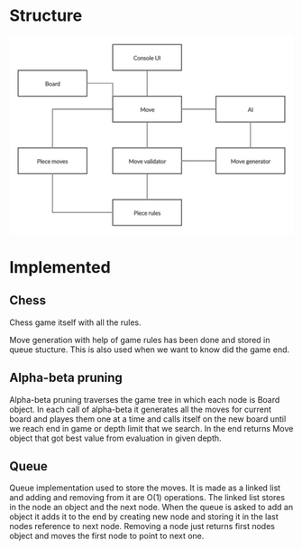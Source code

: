 # Structure

<img src="https://github.com/Sieluton/chessAI/blob/master/documentation/structure.png"/>

# Implemented

## Chess
Chess game itself with all the rules.

Move generation with help of game rules has been done and stored in queue stucture. This is also used when we want to know did the game end.

## Alpha-beta pruning
Alpha-beta pruning traverses the game tree in which each node is Board object. In each call of alpha-beta it generates all the moves for current board and playes them one at a time and calls itself on the new board until we reach end in game or depth limit that we search. In the end returns Move object that got best value from evaluation in given depth.

## Queue
Queue implementation used to store the moves. It is made as a linked list and adding and removing from it are O(1) operations. The linked list stores in the node an object and the next node. When the queue is asked to add an object it adds it to the end by creating new node and storing it in the last nodes reference to next node. Removing a node just returns first nodes object and moves the first node to point to next one.